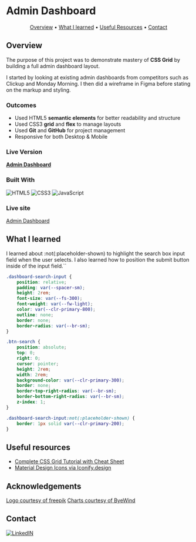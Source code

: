 # Admin Dashboard

<p align="center">
  <a href="#overview">Overview</a> •
  <a href="#what-i-learned">What I learned</a> •
  <a href="#useful-resources">Useful Resources</a> •
  <a href="#contact">Contact</a>
</p>

## Overview 

The purpose of this project was to demonstrate mastery of **CSS Grid** by building a full admin dashboard layout. 

I started by looking at existing admin dashboards from competitors such as Clickup and Monday Morning. I then did a wireframe in Figma before stating on the markup and styling.

### Outcomes

- Used HTML5 **semantic elements** for better readability and structure
- Used CSS3 **grid** and **flex** to manage layouts
- Used **Git** and **GitHub** for project management
- Responsive for both Desktop & Mobile

### Live Version
**[Admin Dashboard](https://ryanthayes.github.io/top-rock-admin-dashboard/)**

### Built With

 ![HTML5](https://img.shields.io/badge/html5-%23E34F26.svg?style=for-the-badge&logo=html5&logoColor=white)   ![CSS3](https://img.shields.io/badge/css3-%231572B6.svg?style=for-the-badge&logo=css3&logoColor=white)   ![JavaScript](https://img.shields.io/badge/javascript-%23323330.svg?style=for-the-badge&logo=javascript&logoColor=%23F7DF1E)

### Live site

[Admin Dashboard](https://ryanthayes.github.io/top-admin-dashboard/)

## What I learned

I learned about :not(:placeholder-shown) to highlight the search box input field when the user selects. I also learned how to position the submit button inside of the input field.``

```CSS
.dashboard-search-input {
    position: relative;
    padding: var(--spacer-sm);
    height: 2rem;
    font-size: var(--fs-300);
    font-weight: var(--fw-light);
    color: var(--clr-primary-800);
    outline: none;
    border: none;
    border-radius: var(--br-sm);
}

.btn-search {
    position: absolute;
    top: 0;
    right: 0;
    cursor: pointer;
    height: 2rem;
    width: 2rem;
    background-color: var(--clr-primary-300);
    border: none;
    border-top-right-radius: var(--br-sm);
    border-bottom-right-radius: var(--br-sm);
    z-index: 1;
}

.dashboard-search-input:not(:placeholder-shown) {
    border: 1px solid var(--clr-primary-200);
}
```

## Useful resources

- [Complete CSS Grid Tutorial with Cheat Sheet](https://www.freecodecamp.org/news/css-grid-tutorial-with-cheatsheet/#the-justify-items-property)
- [Material Design Icons via Iconify.design](https://iconify.design)

## Acknowledgements

[Logo courtesy of freepik](https://www.freepik.com/free-vector/flat-design-programming-company-logo-templates_11827530.htm#query=ux%20logo&position=20&from_view=keyword&track=ais)
[Charts courtesy of ByeWind](https://www.figma.com/community/file/1210542873091115123/dashboard-ui-kit-dashboard)

## Contact

[![LinkedIN](https://img.shields.io/badge/LinkedIn-0077B5?style=for-the-badge&logo=linkedin&logoColor=white)](https://www.linkedin.com/in/ryan-t-hayes/)
